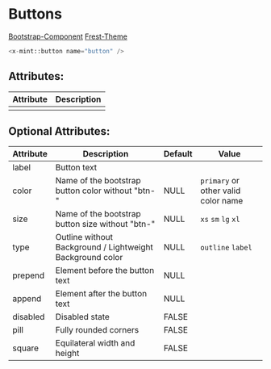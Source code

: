 # Buttons
[Bootstrap-Component](https://getbootstrap.com/docs/5.0/components/buttons/)
[Frest-Theme](https://demos.pixinvent.com/frest-html-admin-template/html/vertical-menu-template-bordered/ui-buttons.html)

```php
<x-mint::button name="button" />
```

## Attributes:

| Attribute | Description                                                            |
|-----------|------------------------------------------------------------------------|
|           |                                                                        |

## Optional Attributes:

| Attribute | Description                                               | Default | Value                               |
|-----------|-----------------------------------------------------------|---------|-------------------------------------|
| label     | Button text                                               |         |                                     |
| color     | Name of the bootstrap button color without "btn-"         | NULL    | `primary` or other valid color name |
| size      | Name of the bootstrap button size without "btn-"          | NULL    | `xs` `sm` `lg` `xl`                 |
| type      | Outline without Background / Lightweight Background color | NULL    | `outline` `label`                   |
| prepend   | Element before the button text                            | NULL    |                                     |
| append    | Element after the button text                             | NULL    |                                     |
| disabled  | Disabled state                                            | FALSE   |                                     |
| pill      | Fully rounded corners                                     | FALSE   |                                     |
| square    | Equilateral width and height                              | FALSE   |                                     |

